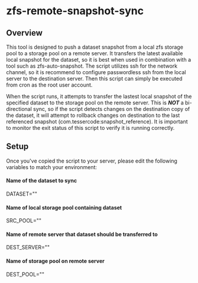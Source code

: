 # zfs-remote-snapshot-sync

## Overview
This tool is designed to push a dataset snapshot from a local zfs storage pool to a storage pool on a remote server.  It transfers the latest available local snapshot for the dataset, so it is best when used in combination with a tool such as zfs-auto-snapshot.  The script utilizes ssh for the network channel, so it is recommend to configure passwordless ssh from the local server to the destination server. Then this script can simply be executed from cron as the root user account.

When the script runs, it attempts to transfer the lastest local snapshot of the specified dataset to the storage pool on the remote server. This is ___NOT___ a bi-directional sync, so if the script detects changes on the destination copy of the dataset, it will attempt to rollback changes on destination to the last referenced snapshot (com.tessercode:snapshot_reference). It is important to monitor the exit status of this script to verify it is running correctly.

## Setup
Once you've copied the script to your server, please edit the following variables to match your environment:

#### Name of the dataset to sync
DATASET=""

#### Name of local storage pool containing dataset
SRC_POOL=""

#### Name of remote server that dataset should be transferred to
DEST_SERVER=""

#### Name of storage pool on remote server
DEST_POOL=""
